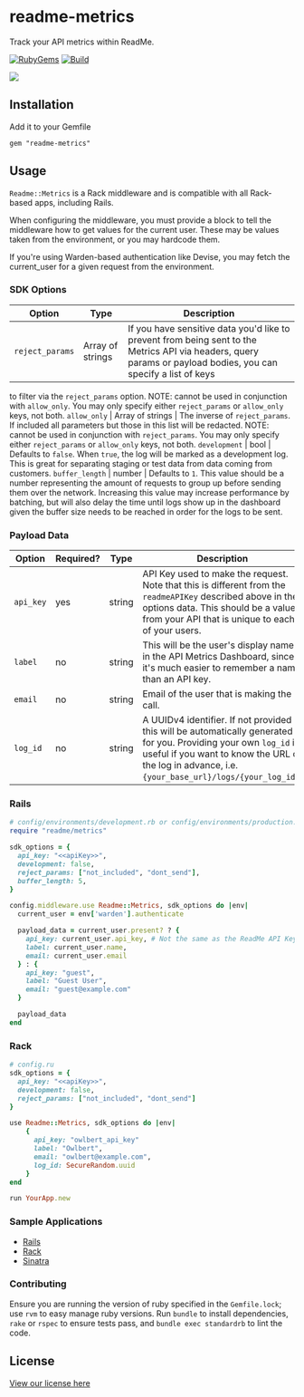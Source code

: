 # readme-metrics

Track your API metrics within ReadMe.

[![RubyGems](https://img.shields.io/gem/v/readme-metrics)](https://rubygems.org/gems/readme-metrics)
[![Build](https://github.com/readmeio/metrics-sdks/workflows/ruby/badge.svg)](https://github.com/readmeio/metrics-sdks)

[![](https://d3vv6lp55qjaqc.cloudfront.net/items/1M3C3j0I0s0j3T362344/Untitled-2.png)](https://readme.io)

## Installation

Add it to your Gemfile

`gem "readme-metrics"`

## Usage

`Readme::Metrics` is a Rack middleware and is compatible with all Rack-based
apps, including Rails.

When configuring the middleware, you must provide a block to tell the
middleware how to get values for the current user. These may be values taken
from the environment, or you may hardcode them.

If you're using Warden-based authentication like Devise, you may fetch the
current_user for a given request from the environment.

### SDK Options

Option           | Type             | Description
-----------------|------------------|---------
`reject_params`         | Array of strings | If you have sensitive data you'd like to prevent from being sent to the Metrics API via headers, query params or payload bodies, you can specify a list of keys
to filter via the `reject_params` option. NOTE: cannot be used in conjunction with `allow_only`. You may only specify either `reject_params` or `allow_only` keys, not both.
`allow_only`        | Array of strings | The inverse of `reject_params`. If included all parameters but those in this list will be redacted. NOTE: cannot be used in conjunction with `reject_params`. You may only specify either `reject_params` or `allow_only` keys, not both.
`development`      | bool             | Defaults to `false`. When `true`, the log will be marked as a development log. This is great for separating staging or test data from data coming from customers.
`buffer_length`     | number           | Defaults to `1`. This value should be a number representing the amount of requests to group up before sending them over the network. Increasing this value may increase performance by batching, but will also delay the time until logs show up in the dashboard given the buffer size needs to be reached in order for the logs to be sent.

### Payload Data

Option              | Required? | Type             | Description
--------------------|-----------|------------------|----------
`api_key`           | yes       | string           | API Key used to make the request. Note that this is different from the `readmeAPIKey` described above in the options data. This should be a value from your API that is unique to each of your users.
`label`             | no        | string           | This will be the user's display name in the API Metrics Dashboard, since it's much easier to remember a name than an API key.
`email`             | no        | string           | Email of the user that is making the call.
`log_id`            | no        | string           | A UUIDv4 identifier. If not provided this will be automatically generated for you. Providing your own `log_id` is useful if you want to know the URL of the log in advance, i.e. `{your_base_url}/logs/{your_log_id}`.

### Rails

```ruby
# config/environments/development.rb or config/environments/production.rb
require "readme/metrics"

sdk_options = {
  api_key: "<<apiKey>>",
  development: false,
  reject_params: ["not_included", "dont_send"],
  buffer_length: 5,
}

config.middleware.use Readme::Metrics, sdk_options do |env|
  current_user = env['warden'].authenticate

  payload_data = current_user.present? ? {
    api_key: current_user.api_key, # Not the same as the ReadMe API Key
    label: current_user.name,
    email: current_user.email
  } : {
    api_key: "guest",
    label: "Guest User",
    email: "guest@example.com"
  }

  payload_data
end
```

### Rack

```ruby
# config.ru
sdk_options = {
  api_key: "<<apiKey>>",
  development: false,
  reject_params: ["not_included", "dont_send"]
}

use Readme::Metrics, sdk_options do |env|
    {
      api_key: "owlbert_api_key"
      label: "Owlbert",
      email: "owlbert@example.com",
      log_id: SecureRandom.uuid
    }
end

run YourApp.new
```

### Sample Applications

- [Rails](https://github.com/readmeio/metrics-sdk-rails-sample)
- [Rack](https://github.com/readmeio/metrics-sdk-racks-sample)
- [Sinatra](https://github.com/readmeio/metrics-sdk-sinatra-example)

### Contributing

Ensure you are running the version of ruby specified in the `Gemfile.lock`; use `rvm` to easy manage ruby versions. Run `bundle` to install dependencies, `rake` or `rspec` to ensure tests pass, and `bundle exec standardrb` to lint the code.

## License

[View our license here](https://github.com/readmeio/metrics-sdks/tree/main/packages/ruby/LICENSE)
